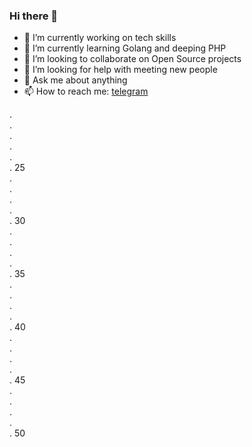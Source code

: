 ### Hi there 👋

<!--
**ohDaddyPlease/ohDaddyPlease** is a ✨ _special_ ✨ repository because its `README.md` (this file) appears on your GitHub profile.
Here are some ideas to get you started:
-->

- 🔭 I’m currently working on tech skills
- 🌱 I’m currently learning Golang and deeping PHP
- 👯 I’m looking to collaborate on Open Source projects
- 🤔 I’m looking for help with meeting new people
- 💬 Ask me about anything
- 📫 How to reach me: [telegram](https://t.me/sergiusnovikov)
<!--
- 😄 Pronouns: ...
- ⚡ Fun fact: ...

Проверим, насколько длинным может быть ридми
-->
.  
.  
.  
.  
.  
. 25  
.  
.  
.  
.  
. 30  
.  
.  
.  
.  
. 35  
.  
.  
.  
.  
. 40  
.  
.  
.  
.  
. 45  
.  
.  
.   
.  
. 50  
